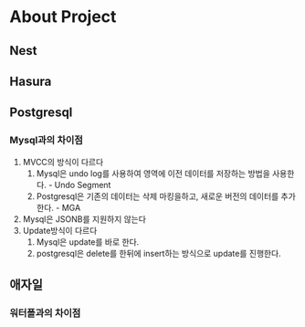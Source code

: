 # About Project

## Nest

## Hasura

## Postgresql

### Mysql과의 차이점

1. MVCC의 방식이 다르다
   1. Mysql은 undo log를 사용하여 영역에 이전 데이터를 저장하는 방법을 사용한다. - Undo Segment
   2. Postgresql은 기존의 데이터는 삭제 마킹을하고, 새로운 버전의 데이터를 추가한다. - MGA
2. Mysql은 JSONB를 지원하지 않는다
3. Update방식이 다르다
   1. Mysql은 update를 바로 한다.
   2. postgresql은 delete를 한뒤에 insert하는 방식으로 update를 진행한다.

## 애자일

### 워터폴과의 차이점
